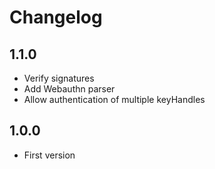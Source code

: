 # Changelog

## 1.1.0

- Verify signatures
- Add Webauthn parser
- Allow authentication of multiple keyHandles

## 1.0.0

- First version
